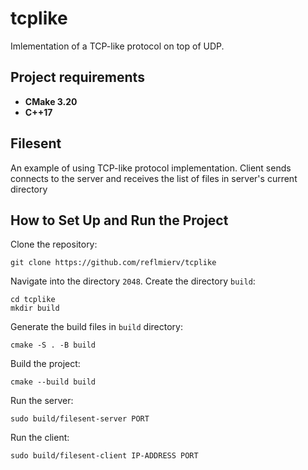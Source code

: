 # tcplike

Imlementation of a TCP-like protocol on top of UDP.

## Project requirements

- **CMake 3.20**
- **C++17**

## Filesent

An example of using TCP-like protocol implementation. Client sends connects to the server and receives the list of files in server's current directory


## How to Set Up and Run the Project

Clone the repository:
```
git clone https://github.com/reflmierv/tcplike
```

Navigate into the directory `2048`. Create the directory `build`:
```
cd tcplike 
mkdir build
```

Generate the build files in `build` directory:
```
cmake -S . -B build
```

Build the project:
```
cmake --build build
```

Run the server:
```
sudo build/filesent-server PORT
```

Run the client:
```
sudo build/filesent-client IP-ADDRESS PORT
```

